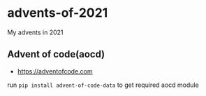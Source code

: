 # advents-of-2021
My advents in 2021
## Advent of code(aocd)
- https://adventofcode.com

run `pip install advent-of-code-data` to get required aocd module
